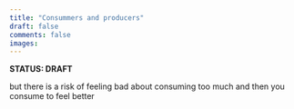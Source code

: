 ```yaml
---
title: "Consummers and producers"
draft: false
comments: false
images:
---
```


**STATUS: DRAFT**

but there is a risk of feeling bad about consuming too much
and then you consume to feel better

